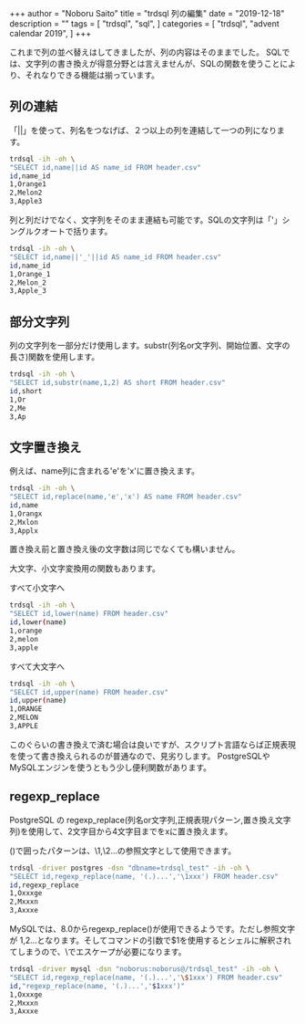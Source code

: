 +++
author = "Noboru Saito"
title = "trdsql 列の編集"
date = "2019-12-18"
description = ""
tags = [
    "trdsql",
    "sql",
]
categories = [
    "trdsql",
    "advent calendar 2019",
]
+++

これまで列の並べ替えはしてきましたが、列の内容はそのままでした。
SQLでは、文字列の書き換えが得意分野とは言えませんが、SQLの関数を使うことにより、それなりできる機能は揃っています。

## 列の連結

「||」を使って、列名をつなげば、２つ以上の列を連結して一つの列になります。

```sh
trdsql -ih -oh \
"SELECT id,name||id AS name_id FROM header.csv"
id,name_id
1,Orange1
2,Melon2
3,Apple3
```

列と列だけでなく、文字列をそのまま連結も可能です。SQLの文字列は「'」シングルクオートで括ります。

```sh
trdsql -ih -oh \
"SELECT id,name||'_'||id AS name_id FROM header.csv"
id,name_id
1,Orange_1
2,Melon_2
3,Apple_3
```

## 部分文字列

列の文字列を一部分だけ使用します。substr(列名or文字列、開始位置、文字の長さ)関数を使用します。

```sh
trdsql -ih -oh \
"SELECT id,substr(name,1,2) AS short FROM header.csv"
id,short
1,Or
2,Me
3,Ap
```

## 文字置き換え

例えば、name列に含まれる'e'を'x'に置き換えます。

```sh
trdsql -ih -oh \
"SELECT id,replace(name,'e','x') AS name FROM header.csv"
id,name
1,Orangx
2,Mxlon
3,Applx
```

置き換え前と置き換え後の文字数は同じでなくても構いません。

大文字、小文字変換用の関数もあります。

すべて小文字へ

```sh
trdsql -ih -oh \
"SELECT id,lower(name) FROM header.csv"
id,lower(name)
1,orange
2,melon
3,apple
```

すべて大文字へ

```sh
trdsql -ih -oh \
"SELECT id,upper(name) FROM header.csv"
id,upper(name)
1,ORANGE
2,MELON
3,APPLE
```

このぐらいの書き換えで済む場合は良いですが、スクリプト言語ならば正規表現を使って書き換えられるのが普通なので、見劣りします。
PostgreSQLやMySQLエンジンを使うともう少し便利関数があります。

## regexp_replace

PostgreSQL の regexp_replace(列名or文字列,正規表現パターン,置き換え文字列)を使用して、2文字目から4文字目までをxに置き換えます。

()で囲ったパターンは、\1,\2...の参照文字として使用できます。

```sh
trdsql -driver postgres -dsn "dbname=trdsql_test" -ih -oh \
"SELECT id,regexp_replace(name, '(.)...','\1xxx') FROM header.csv"
id,regexp_replace
1,Oxxxge
2,Mxxxn
3,Axxxe
```

MySQLでは、8.0からregexp_replace()が使用できるようです。ただし参照文字が $1,$2...となります。そしてコマンドの引数で$1を使用するとシェルに解釈されてしまうので、\でエスケープが必要になります。

```sh
trdsql -driver mysql -dsn "noborus:noborus@/trdsql_test" -ih -oh \
"SELECT id,regexp_replace(name, '(.)...','\$1xxx') FROM header.csv"
id,"regexp_replace(name, '(.)...','$1xxx')"
1,Oxxxge
2,Mxxxn
3,Axxxe
```
